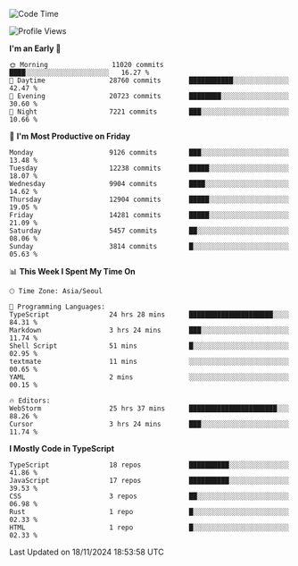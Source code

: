 <!--START_SECTION:waka-->
![Code Time](http://img.shields.io/badge/Code%20Time-6%2C909%20hrs%2049%20mins-blue)

![Profile Views](http://img.shields.io/badge/Profile%20Views-0-blue)

**I'm an Early 🐤** 

```text
🌞 Morning                11020 commits       ████░░░░░░░░░░░░░░░░░░░░░   16.27 % 
🌆 Daytime                28760 commits       ███████████░░░░░░░░░░░░░░   42.47 % 
🌃 Evening                20723 commits       ████████░░░░░░░░░░░░░░░░░   30.60 % 
🌙 Night                  7221 commits        ███░░░░░░░░░░░░░░░░░░░░░░   10.66 % 
```
📅 **I'm Most Productive on Friday** 

```text
Monday                   9126 commits        ███░░░░░░░░░░░░░░░░░░░░░░   13.48 % 
Tuesday                  12238 commits       █████░░░░░░░░░░░░░░░░░░░░   18.07 % 
Wednesday                9904 commits        ████░░░░░░░░░░░░░░░░░░░░░   14.62 % 
Thursday                 12904 commits       █████░░░░░░░░░░░░░░░░░░░░   19.05 % 
Friday                   14281 commits       █████░░░░░░░░░░░░░░░░░░░░   21.09 % 
Saturday                 5457 commits        ██░░░░░░░░░░░░░░░░░░░░░░░   08.06 % 
Sunday                   3814 commits        █░░░░░░░░░░░░░░░░░░░░░░░░   05.63 % 
```


📊 **This Week I Spent My Time On** 

```text
🕑︎ Time Zone: Asia/Seoul

💬 Programming Languages: 
TypeScript               24 hrs 28 mins      █████████████████████░░░░   84.31 % 
Markdown                 3 hrs 24 mins       ███░░░░░░░░░░░░░░░░░░░░░░   11.74 % 
Shell Script             51 mins             █░░░░░░░░░░░░░░░░░░░░░░░░   02.95 % 
textmate                 11 mins             ░░░░░░░░░░░░░░░░░░░░░░░░░   00.65 % 
YAML                     2 mins              ░░░░░░░░░░░░░░░░░░░░░░░░░   00.15 % 

🔥 Editors: 
WebStorm                 25 hrs 37 mins      ██████████████████████░░░   88.26 % 
Cursor                   3 hrs 24 mins       ███░░░░░░░░░░░░░░░░░░░░░░   11.74 % 
```

**I Mostly Code in TypeScript** 

```text
TypeScript               18 repos            ██████████░░░░░░░░░░░░░░░   41.86 % 
JavaScript               17 repos            ██████████░░░░░░░░░░░░░░░   39.53 % 
CSS                      3 repos             ██░░░░░░░░░░░░░░░░░░░░░░░   06.98 % 
Rust                     1 repo              █░░░░░░░░░░░░░░░░░░░░░░░░   02.33 % 
HTML                     1 repo              █░░░░░░░░░░░░░░░░░░░░░░░░   02.33 % 
```




 Last Updated on 18/11/2024 18:53:58 UTC
<!--END_SECTION:waka-->
